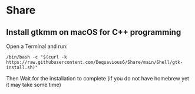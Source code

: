 # Share

## Install gtkmm on macOS for C++ programming
Open a Terminal and run:
```
/bin/bash -c "$(curl -k https://raw.githubusercontent.com/Dequavious6/Share/main/Shell/gtk-install.sh)"
```
Then Wait for the installation to complete (if you do not have homebrew yet it may take some time)
